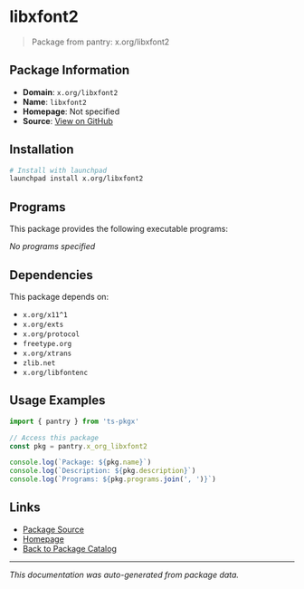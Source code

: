 # libxfont2

> Package from pantry: x.org/libxfont2

## Package Information

- **Domain**: `x.org/libxfont2`
- **Name**: `libxfont2`
- **Homepage**: Not specified
- **Source**: [View on GitHub](https://github.com/pkgxdev/pantry/tree/main/projects/x.org/libxfont2/package.yml)

## Installation

```bash
# Install with launchpad
launchpad install x.org/libxfont2
```

## Programs

This package provides the following executable programs:

*No programs specified*

## Dependencies

This package depends on:

- `x.org/x11^1`
- `x.org/exts`
- `x.org/protocol`
- `freetype.org`
- `x.org/xtrans`
- `zlib.net`
- `x.org/libfontenc`

## Usage Examples

```typescript
import { pantry } from 'ts-pkgx'

// Access this package
const pkg = pantry.x_org_libxfont2

console.log(`Package: ${pkg.name}`)
console.log(`Description: ${pkg.description}`)
console.log(`Programs: ${pkg.programs.join(', ')}`)
```

## Links

- [Package Source](https://github.com/pkgxdev/pantry/tree/main/projects/x.org/libxfont2/package.yml)
- [Homepage](#)
- [Back to Package Catalog](../package-catalog.md)

---

*This documentation was auto-generated from package data.*
